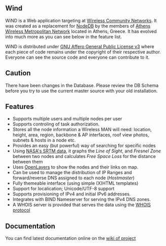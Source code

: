 Wind
----

WiND is a Web application targeting at [Wireless Community Networks](http://en.wikipedia.org/wiki/Wireless_community_network).
It was created as a replacement for [NodeDB](http://www.nodedb.com/) by the members of [Athens Wireless Metropolitan Network](http://www.awmn.net/) located in Athens, Greece. It has evolved into much more as you can see below in the feature list.

WiND is distributed under [GNU Affero General Public License v3](http://www.gnu.org/licenses/agpl-3.0.html) where each piece of code remains under the copyright of their respective author. Everyone can see the source code and everyone can contribute to it.

## Caution ##
There have been changes in the Database. Please review the DB Schema before you try to use the current master source with your old installation.


## Features
 * Supports multiple users and multiple nodes per user
 * Supports controling of task authorization.
 * Stores all the node information a Wireless MAN will need: location, height, area, region, backbone & AP interfaces, roof view photos, subnets & hosts in a node etc.
 * Provides an easy (but powerful) way of searching for specific nodes
 * Using [NASA's SRTM data](http://www2.jpl.nasa.gov/srtm/), it graphs the _Line of Sight_, and _Fresnel Zone_ between two nodes and calculates _Free Space Loss_ for the distance between them
 * Uses [OpenLayers](http://openlayers.org/) to show the nodes and their links on map.
 * Can be used to manage the distribution of IP Ranges and forward/reverse DNS assigned to each node (_Hostmaster_)
 * Fully themeable interface (using simple (X)HTML templates)
 * Support for localication; Unicode/UTF-8 support
 * Supports provisioning of IPv4 and initial IPv6 addresses. 
 * Integrates with BIND Nameserver for serving the IPv4 DNS zones.
 * A WHOIS server is provided that serves the data using the [WHOIS protocol](http://www.faqs.org/rfcs/rfc3912.html)

## Documentation

You can find latest documentation online on the [wiki of project](https://github.com/wind-project/wind/wiki)

